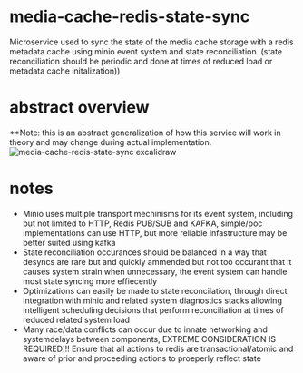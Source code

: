 # media-cache-redis-state-sync
Microservice used to sync the state of the media cache storage with a redis metadata cache using minio event system and state reconciliation. (state reconciliation should be periodic and done at times of reduced load or metadata cache initalization))
# abstract overview
**Note: this is an abstract generalization of how this service will work in theory and may change during actual implementation.
![media-cache-redis-state-sync excalidraw](https://github.com/user-attachments/assets/2a196d18-8b17-48b9-98d3-5e6c6b6aebd0)
# notes
+ Minio uses multiple transport mechinisms for its event system, including but not limited to HTTP, Redis PUB/SUB and KAFKA, simple/poc implementations can use HTTP, but more reliable infastructure may be better suited using kafka
+ State reconciliation occurances should be balanced in a way that desyncs are rare but and quickly ammended but not too occurant that it causes system strain when unnecessary, the event system can handle most state syncing more effiecently
+ Optimizations can easily be made to state reconcilation, through direct integration with minio and related system diagnostics stacks allowing intelligent scheduling decisions that perform reconciliation at times of reduced related system load
+ Many race/data conflicts can occur due to innate networking and systemdelays between components, EXTREME CONSIDERATION IS REQUIRED!!! Ensure that all actions to redis are transactional/atomic and aware of prior and proceeding actions to proeperly reflect state
